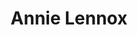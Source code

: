 ---
title: "Annie Lennox"
summary: "Ann Lennox is a Scottish singer-songwriter, political activist and philanthropist. After achieving moderate success in the late 1970s as part of the new wave band the Tourists, she and fellow musician Dave Stewart went on to achieve international success in the 1980s as Eurythmics. Appearing in the 1983 music video for \"Sweet Dreams \" with orange cropped hair and wearing a man's business suit, the BBC states, \"all eyes were on Annie Lennox, the singer whose powerful androgynous look defied the male gaze\". Subsequent hits with Eurythmics include \"There Must Be an Angel \", \"Love Is a Stranger\" and \"Here Comes the Rain Again\".
Lennox embarked on a solo career in 1992 with her debut album, Diva, which produced several hit singles including \"Why\" and \"Walking on Broken Glass\". The same year, she performed \"Love Song for a Vampire\" for Bram Stoker's Dracula. Her 1995 studio album, Medusa, includes cover versions of songs such as \"No More 'I Love You's'\" and \"A Whiter Shade of Pale\". To date, she has released six solo studio albums and a compilation album, The Annie Lennox Collection . With eight Brit Awards, which includes being named Best British Female Artist a record six times, Lennox has been named the \"Brits Champion of Champions\". She has also collected four Grammy Awards and an MTV Video Music Award. In 2002, Lennox received a Billboard Century Award; the highest accolade from Billboard. In 2004, she received the Golden Globe and the Academy Award for Best Original Song for \"Into the West\", written for the soundtrack to the feature film The Lord of the Rings: The Return of the King.
Lennox's vocal range is contralto. She has been named \"The Greatest White Soul Singer Alive\" by VH1 and one of The 100 Greatest Singers of All Time by Rolling Stone. In 2012, she was rated No. 22 on VH1's 100 Greatest Women in Music. In June 2013 the Official Charts Company called her \"the most successful female British artist in UK music history\". As of June 2008, including her work with Eurythmics, Lennox had sold over 80 million records worldwide. As part of a one-hour symphony of British Music, Lennox performed \"Little Bird\" during the 2012 Summer Olympics closing ceremony in London. At the 2015 Ivor Novello Awards, Lennox was made a fellow of the British Academy of Songwriters, Composers and Authors , the first woman to receive the honour. Lennox and her Eurythmics partner Dave Stewart were inducted into the Songwriters Hall of Fame in 2020, and the duo were inducted into the Rock and Roll Hall of Fame in 2022.In addition to her career as a musician, Lennox is also a political and social activist, raising money and awareness for HIV/AIDS as it affects women and children in Africa. She founded the Sing campaign in 2007 and founded a women's empowerment charity called The Circle in 2008. In 2011, Lennox was appointed an OBE by Queen Elizabeth II for her \"tireless charity campaigns and championing of humanitarian causes\". On 4 June 2012, she performed at the Queen's Diamond Jubilee Concert in front of Buckingham Palace. In 2017, Lennox was appointed Glasgow Caledonian University's first female chancellor."
slug: "annie-lennox"
image: "annie-lennox.jpg"
apple_music_artist_url: "https://music.apple.com/gb/artist/annie-lennox/14000"
wikipedia_url: "https://en.wikipedia.org/wiki/Annie_Lennox"
---